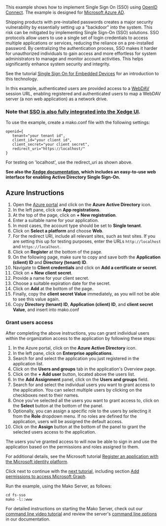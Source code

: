 This example shows how to implement Single Sign On (SSO) using
[OpenID Connect](https://openid.net/connect/).
The example is designed for [Microsoft Azure AD](https://portal.azure.com/).

Shipping products with pre-installed passwords creates a major security vulnerability by essentially setting up a "backdoor" into the system. This risk can be mitigated by implementing Single Sign-On (SSO) solutions. SSO protocols allow users to use a single set of login credentials to access multiple applications or services, reducing the reliance on a pre-installed password. By centralizing the authentication process, SSO makes it harder for unauthorized individuals to gain access and more effortless for system administrators to manage and monitor account activities. This helps significantly enhance system security and integrity.

See the tutorial [Single Sign On for Embedded Devices](https://www.linkedin.com/pulse/benefits-active-directory-single-sign-on-embedded) for an introduction to this technology.

In this example, authenticated users are provided access to a
[WebDAV](https://realtimelogic.com/products/webdav/)
session URL, enabling registered and authenticated users to map a WebDAV server (a non web application) as a network drive.

### Note that [SSO is also fully integrated into the Xedge UI](https://realtimelogic.com/ba/doc/en/Xedge.html#auth).

To use the example, create a mako.conf file with the following
settings:

```
openid={
   tenant="your tenant id",
   client_id="your client id",
   client_secret="your client secret",
   redirect_uri="https://localhost/"
}
```

For testing on 'localhost', use the redirect_uri as shown above.

**See also the [Xedge documentation](https://realtimelogic.com/ba/doc/?url=Xedge.html), which includes an easy-to-use web interface for enabling Active Directory Single Sign-On.**

## Azure Instructions

1. Open the [Azure portal](https://portal.azure.com/) and click on the **Azure Active Directory** icon.
2. In the left pane, click on **App registrations**.
3. At the top of the page, click on **+ New registration**.
4. Enter a suitable name for your application.
5. In most cases, the account type should be set to **Single tenant**.
6. Click on **Select a platform** and choose **Web**.
7. For the redirect URI, include all relevant sites, such as test sites. If you are setting this up for testing purposes, enter the URLs `http://localhost` and `https://localhost`.
8. Click on **Register** at the bottom of the page.
9. On the following page, make sure to copy and save both the **Application (client) ID** and **Directory (tenant) ID**.
10. Navigate to **Client credentials** and click on **Add a certificate or secret**.
11. Click on **+ New client secret**.
12. Provide a name for your client secret.
13. Choose a suitable expiration date for the secret.
14. Click on **Add** at the bottom of the page.
15. Finally, copy the **client secret Value** immediately, as you will not be able to see this value again.
16. Copy **Directory (tenant) ID**, **Application (client) ID**, and **client secret Value**, and insert into mako.conf

### Grant users access

After completing the above instructions, you can grant individual users within the organization access to the application by following these steps:

1. In the Azure portal, click on the **Azure Active Directory** icon.
2. In the left pane, click on **Enterprise applications**.
3. Search for and select the application you just registered in the application list.
4. Click on the **Users and groups** tab in the application's Overview page.
5. Click on the **+ Add user** button, located above the users list.
6. In the **Add Assignment** panel, click on the **Users and groups** field.
7. Search for and select the individual users you want to grant access to the application. You can select multiple users by clicking on the checkboxes next to their names.
8. Once you've selected all the users you want to grant access to, click on the **Select** button at the bottom of the panel.
9. Optionally, you can assign a specific role to the users by selecting it from the **Role** dropdown menu. If no roles are defined for the application, users will be assigned the default access.
10. Click on the **Assign** button at the bottom of the panel to grant the selected users access to the application.

The users you've granted access to will now be able to sign in and use the application based on the permissions and roles assigned to them.


For additional details, see the Microsoft tutorial
[Register an application with the Microsoft identity platform](https://docs.microsoft.com/en-us/azure/active-directory/develop/quickstart-configure-app-expose-web-apis).

Click next to continue with the [next tutorial](https://docs.microsoft.com/en-us/azure/active-directory/develop/quickstart-configure-app-access-web-apis), including section
[Add permissions to access Microsoft Graph](https://docs.microsoft.com/en-us/azure/active-directory/develop/quickstart-configure-app-access-web-apis#add-permissions-to-access-microsoft-graph).

Run the example, using the Mako Server, as follows:

```
cd fs-sso
mako -l::www
```

For detailed instructions on starting the Mako Server, check out our [command line video tutorial](https://youtu.be/vwQ52ZC5RRg) and review the server's [command line options](https://realtimelogic.com/ba/doc/?url=Mako.html#loadapp) in our documentation.





